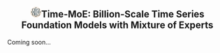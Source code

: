 <div align="center">
  <h2><b><img src="figures/timemoe-logo.png" width=25/>Time-MoE: Billion-Scale Time Series Foundation Models with Mixture of Experts </b></h2>
</div>

Coming soon...